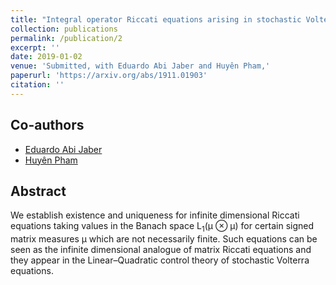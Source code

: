 ```yaml
---
title: "Integral operator Riccati equations arising in stochastic Volterra control problems"
collection: publications
permalink: /publication/2
excerpt: ''
date: 2019-01-02
venue: 'Submitted, with Eduardo Abi Jaber and Huyên Pham,'
paperurl: 'https://arxiv.org/abs/1911.01903'
citation: ''
---
```

## Co-authors
- [Eduardo Abi Jaber](https://sites.google.com/view/abijabereduardo/) 
- [Huyên Pham](https://sites.google.com/site/phamxuanhuyen/)

## Abstract

We establish existence and uniqueness for infinite dimensional Riccati equations
taking values in the Banach space L<sub>1</sub>(µ ⊗ µ) for certain signed matrix measures µ
which are not necessarily finite. Such equations can be seen as the infinite dimensional
analogue of matrix Riccati equations and they appear in the Linear–Quadratic control
theory of stochastic Volterra equations.
